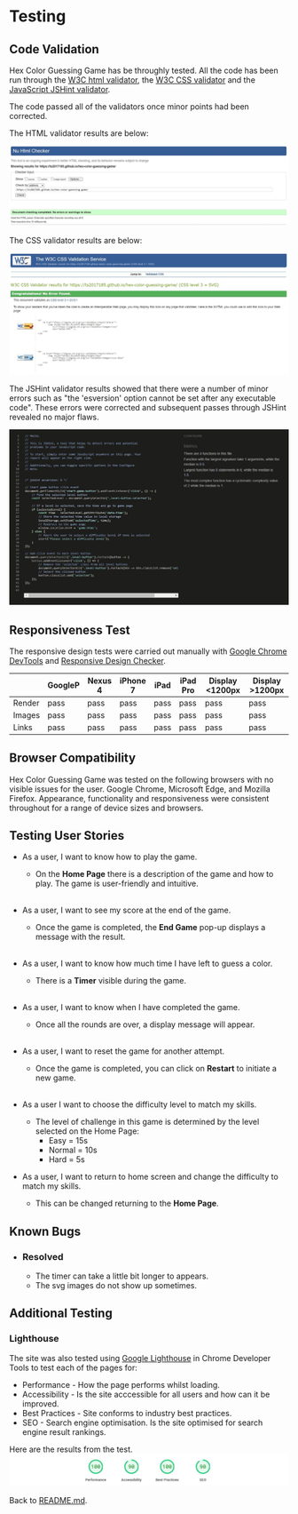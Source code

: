 # Testing
## Code Validation

Hex Color Guessing Game has be throughly tested. All the code has been run through the [W3C html validator](https://validator.w3.org/), the [W3C CSS validator](https://jigsaw.w3.org/css-validator/)
and the [JavaScript JSHint validator](https://jshint.com/). 

The code passed all of the validators once minor points had been corrected.

The HTML validator results are below:

![W3C Validator test result](assets/images/sketch/html.JPG)

The CSS validator results are below:

![CSS Validator test result](assets/images/sketch/css.JPG)

The JSHint validator results showed that there were a number of minor errors such as "the 'esversion' option cannot be set after any executable code". 
These errors were corrected and subsequent passes through JSHint revealed no major flaws.

![ JSHint validator](assets/images/sketch/js1.JPG)

## Responsiveness Test

The responsive design tests were carried out manually with [Google Chrome DevTools](https://developer.chrome.com/docs/devtools/) and [Responsive Design Checker](https://www.responsivedesignchecker.com/).

|        | GoogleP | Nexus 4   | iPhone 7 | iPad | iPad Pro | Display <1200px | Display >1200px |
|--------|---------|-----------|----------|------|----------|-----------------|-----------------|
| Render | pass    | pass      | pass     | pass | pass     | pass            | pass            |
| Images | pass    | pass      | pass     | pass | pass     | pass            | pass            |
| Links  | pass    | pass      | pass     | pass | pass     | pass            | pass            |

## Browser Compatibility

Hex Color Guessing Game was tested on the following browsers with no visible issues for the user. 
Google Chrome, Microsoft Edge, and Mozilla Firefox. Appearance, functionality and responsiveness were consistent throughout for a range of device sizes and browsers.

## Testing User Stories

* As a user, I want to know how to play the game.
    * On the **Home Page** there is a description of the game and how to play. The game is user-friendly and intuitive.
    
    <br>
* As a user, I want to see my score at the end of the game.
    * Once the game is completed, the **End Game** pop-up displays a message with the result.
    
    <br>
* As a user, I want to know how much time I have left to guess a color.
    * There is a **Timer** visible during the game.
    
    <br>
* As a user, I want to know when I have completed the game.
    * Once all the rounds are over, a display message will appear.
    
    <br>
* As a user, I want to reset the game for another attempt.
    * Once the game is completed, you can click on **Restart** to initiate a new game.
    
    <br>
* As a user I want to choose the difficulty level to match my skills.
    * The level of challenge in this game is determined by the level selected on the Home Page:
      * Easy = 15s
      * Normal = 10s
      * Hard = 5s

* As a user, I want to return to home screen and change the difficulty to match my skills.
    * This can be changed returning to the **Home Page**.  

## Known Bugs

* ### Resolved
  
    * The timer can take a little bit longer to appears.
    * The svg images do not show up sometimes.

## Additional Testing

### Lighthouse

The site was also tested using [Google Lighthouse](https://developers.google.com/web/tools/lighthouse) in Chrome Developer Tools to test each of the pages for:
* Performance - How the page performs whilst loading.
* Accessibility - Is the site acccessible for all users and how can it be improved.
* Best Practices - Site conforms to industry best practices.
* SEO - Search engine optimisation. Is the site optimised for search engine result rankings.

Here are the results from the test. 
![Lighthouse test results](assets/images/sketch/lighthouse.JPG)

Back to [README.md](./README.md#testing).
